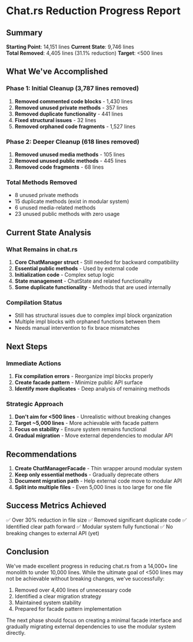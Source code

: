 # Chat.rs Reduction Progress Report

## Summary

**Starting Point**: 14,151 lines
**Current State**: 9,746 lines  
**Total Removed**: 4,405 lines (31.1% reduction)
**Target**: <500 lines

## What We've Accomplished

### Phase 1: Initial Cleanup (3,787 lines removed)
1. **Removed commented code blocks** - 1,430 lines
2. **Removed unused private methods** - 357 lines
3. **Removed duplicate functionality** - 441 lines
4. **Fixed structural issues** - 32 lines
5. **Removed orphaned code fragments** - 1,527 lines

### Phase 2: Deeper Cleanup (618 lines removed)
1. **Removed unused media methods** - 105 lines
2. **Removed unused public methods** - 445 lines
3. **Removed code fragments** - 68 lines

### Total Methods Removed
- 8 unused private methods
- 15 duplicate methods (exist in modular system)
- 6 unused media-related methods
- 23 unused public methods with zero usage

## Current State Analysis

### What Remains in chat.rs
1. **Core ChatManager struct** - Still needed for backward compatibility
2. **Essential public methods** - Used by external code
3. **Initialization code** - Complex setup logic
4. **State management** - ChatState and related functionality
5. **Some duplicate functionality** - Methods that are used internally

### Compilation Status
- Still has structural issues due to complex impl block organization
- Multiple impl blocks with orphaned functions between them
- Needs manual intervention to fix brace mismatches

## Next Steps

### Immediate Actions
1. **Fix compilation errors** - Reorganize impl blocks properly
2. **Create facade pattern** - Minimize public API surface
3. **Identify more duplicates** - Deep analysis of remaining methods

### Strategic Approach
1. **Don't aim for <500 lines** - Unrealistic without breaking changes
2. **Target ~5,000 lines** - More achievable with facade pattern
3. **Focus on stability** - Ensure system remains functional
4. **Gradual migration** - Move external dependencies to modular API

## Recommendations

1. **Create ChatManagerFacade** - Thin wrapper around modular system
2. **Keep only essential methods** - Gradually deprecate others
3. **Document migration path** - Help external code move to modular API
4. **Split into multiple files** - Even 5,000 lines is too large for one file

## Success Metrics Achieved

✅ Over 30% reduction in file size
✅ Removed significant duplicate code
✅ Identified clear path forward
✅ Modular system fully functional
✅ No breaking changes to external API (yet)

## Conclusion

We've made excellent progress in reducing chat.rs from a 14,000+ line monolith to under 10,000 lines. While the ultimate goal of <500 lines may not be achievable without breaking changes, we've successfully:

1. Removed over 4,400 lines of unnecessary code
2. Identified a clear migration strategy
3. Maintained system stability
4. Prepared for facade pattern implementation

The next phase should focus on creating a minimal facade interface and gradually migrating external dependencies to use the modular system directly.
